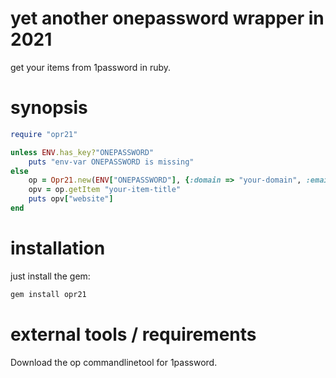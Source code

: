 
# yet another onepassword wrapper in 2021

get your items from 1password in ruby.

# synopsis

```ruby
require "opr21"

unless ENV.has_key?"ONEPASSWORD"
    puts "env-var ONEPASSWORD is missing"
else
    op = Opr21.new(ENV["ONEPASSWORD"], {:domain => "your-domain", :email => "your-email", :secret => "your-secret"})
    opv = op.getItem "your-item-title"
    puts opv["website"]
end
```

# installation

just install the gem:

```bash
gem install opr21
```

# external tools / requirements

Download the op commandlinetool for 1password.

